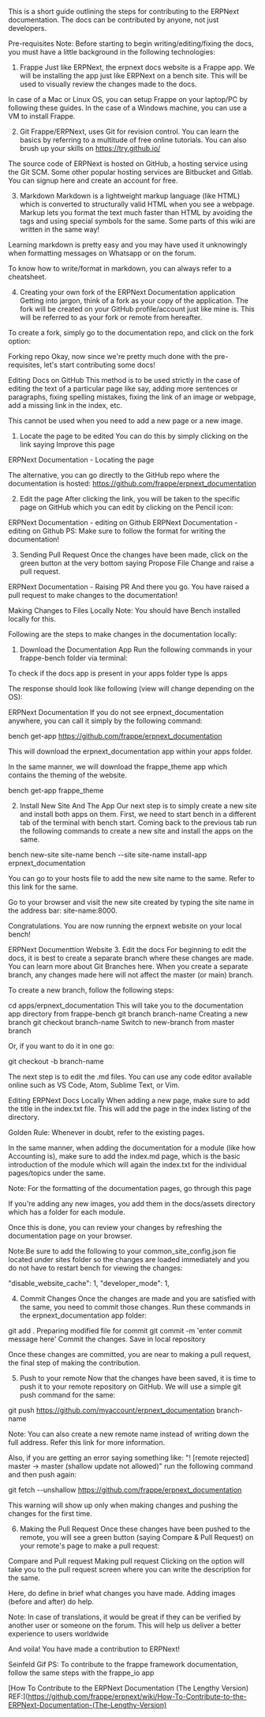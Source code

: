 This is a short guide outlining the steps for contributing to the ERPNext documentation. The docs can be contributed by anyone, not just developers.

Pre-requisites
Note: Before starting to begin writing/editing/fixing the docs, you must have a little background in the following technologies:

1. Frappe
Just like ERPNext, the erpnext docs website is a Frappe app. We will be installing the app just like ERPNext on a bench site. This will be used to visually review the changes made to the docs.

In case of a Mac or Linux OS, you can setup Frappe on your laptop/PC by following these guides. In the case of a Windows machine, you can use a VM to install Frappe.

2. Git
Frappe/ERPNext, uses Git for revision control. You can learn the basics by referring to a multitude of free online tutorials. You can also brush up your skills on https://try.github.io/

The source code of ERPNext is hosted on GitHub, a hosting service using the Git SCM. Some other popular hosting services are Bitbucket and Gitlab. You can signup here and create an account for free.

3. Markdown
Markdown is a lightweight markup language (like HTML) which is converted to structurally valid HTML when you see a webpage. Markup lets you format the text much faster than HTML by avoiding the tags and using special symbols for the same. Some parts of this wiki are written in the same way!

Learning markdown is pretty easy and you may have used it unknowingly when formatting messages on Whatsapp or on the forum.

To know how to write/format in markdown, you can always refer to a cheatsheet.

4. Creating your own fork of the ERPNext Documentation application
Getting into jargon, think of a fork as your copy of the application. The fork will be created on your GitHub profile/account just like mine is. This will be referred to as your fork or remote from hereafter.

To create a fork, simply go to the documentation repo, and click on the fork option:

Forking repo
Okay, now since we're pretty much done with the pre-requisites, let's start contributing some docs!

Editing Docs on GitHub
This method is to be used strictly in the case of editing the text of a particular page like say, adding more sentences or paragraphs, fixing spelling mistakes, fixing the link of an image or webpage, add a missing link in the index, etc.

This cannot be used when you need to add a new page or a new image.

1. Locate the page to be edited
You can do this by simply clicking on the link saying Improve this page

ERPNext Documentation - Locating the page

The alternative, you can go directly to the GitHub repo where the documentation is hosted: https://github.com/frappe/erpnext_documentation

2. Edit the page
After clicking the link, you will be taken to the specific page on GitHub which you can edit by clicking on the Pencil icon:

ERPNext Documentation - editing on Github ERPNext Documentation - editing on Github
PS: Make sure to follow the format for writing the documentation!

3. Sending Pull Request
Once the changes have been made, click on the green button at the very bottom saying Propose File Change and raise a pull request.

ERPNext Documentation - Raising PR
And there you go. You have raised a pull request to make changes to the documentation!

Making Changes to Files Locally
Note: You should have Bench installed locally for this.

Following are the steps to make changes in the documentation locally:

1. Download the Documentation App
Run the following commands in your frappe-bench folder via terminal:

To check if the docs app is present in your apps folder type ls apps

The response should look like following (view will change depending on the OS):

ERPNext Documentation
If you do not see erpnext_documentation anywhere, you can call it simply by the following command:

bench get-app https://github.com/frappe/erpnext_documentation

This will download the erpnext_documentation app within your apps folder.

In the same manner, we will download the frappe_theme app which contains the theming of the website.

bench get-app frappe_theme

2. Install New Site And The App
Our next step is to simply create a new site and install both apps on them. First, we need to start bench in a different tab of the terminal with bench start. Coming back to the previous tab run the following commands to create a new site and install the apps on the same.

bench new-site site-name
bench --site site-name install-app erpnext_documentation

You can go to your hosts file to add the new site name to the same. Refer to this link for the same.

Go to your browser and visit the new site created by typing the site name in the address bar: site-name:8000.

Congratulations. You are now running the erpnext website on your local bench!

ERPNext Documenttion Website
3. Edit the docs
For beginning to edit the docs, it is best to create a separate branch where these changes are made. You can learn more about Git Branches here. When you create a separate branch, any changes made here will not affect the master (or main) branch.

To create a new branch, follow the following steps:

cd apps/erpnext_documentation This will take you to the documentation app directory from frappe-bench
git branch branch-name Creating a new branch
git checkout branch-name Switch to new-branch from master branch

Or, if you want to do it in one go:

git checkout -b branch-name

The next step is to edit the .md files. You can use any code editor available online such as VS Code, Atom, Sublime Text, or Vim.

Editing ERPNext Docs Locally
When adding a new page, make sure to add the title in the index.txt file. This will add the page in the index listing of the directory.

Golden Rule: Whenever in doubt, refer to the existing pages.

In the same manner, when adding the documentation for a module (like how Accounting is), make sure to add the index.md page, which is the basic introduction of the module which will again the index.txt for the individual pages/topics under the same.

Note: For the formatting of the documentation pages, go through this page

If you're adding any new images, you add them in the docs/assets directory which has a folder for each module.

Once this is done, you can review your changes by refreshing the documentation page on your browser.

Note:Be sure to add the following to your common_site_config.json fie located under sites folder so the changes are loaded immediately and you do not have to restart bench for viewing the changes:

"disable_website_cache": 1,
"developer_mode": 1,


4. Commit Changes
Once the changes are made and you are satisfied with the same, you need to commit those changes. Run these commands in the erpnext_documentation app folder:

git add . Preparing modified file for commit
git commit -m 'enter commit message here' Commit the changes. Save in local repository

Once these changes are committed, you are near to making a pull request, the final step of making the contribution.

5. Push to your remote
Now that the changes have been saved, it is time to push it to your remote repository on GitHub. We will use a simple git push command for the same:

git push https://github.com/myaccount/erpnext_documentation branch-name

Note: You can also create a new remote name instead of writing down the full address. Refer this link for more information.

Also, if you are getting an error saying something like: "! [remote rejected] master -> master (shallow update not allowed)" run the following command and then push again:

git fetch --unshallow https://github.com/frappe/erpnext_documentation

This warning will show up only when making changes and pushing the changes for the first time.

6. Making the Pull Request
Once these changes have been pushed to the remote, you will see a green button (saying Compare & Pull Request) on your remote's page to make a pull request:

Compare and Pull request Making pull request
Clicking on the option will take you to the pull request screen where you can write the description for the same.

Here, do define in brief what changes you have made. Adding images (before and after) do help.

Note: In case of translations, it would be great if they can be verified by another user or someone on the forum. This will help us deliver a better experience to users worldwide

And voila! You have made a contribution to ERPNext!

Seinfeld Gif
PS: To contribute to the frappe framework documentation, follow the same steps with the frappe_io app




[How To Contribute to the ERPNext Documentation (The Lengthy Version) REF:](https://github.com/frappe/erpnext/wiki/How-To-Contribute-to-the-ERPNext-Documentation-(The-Lengthy-Version)
